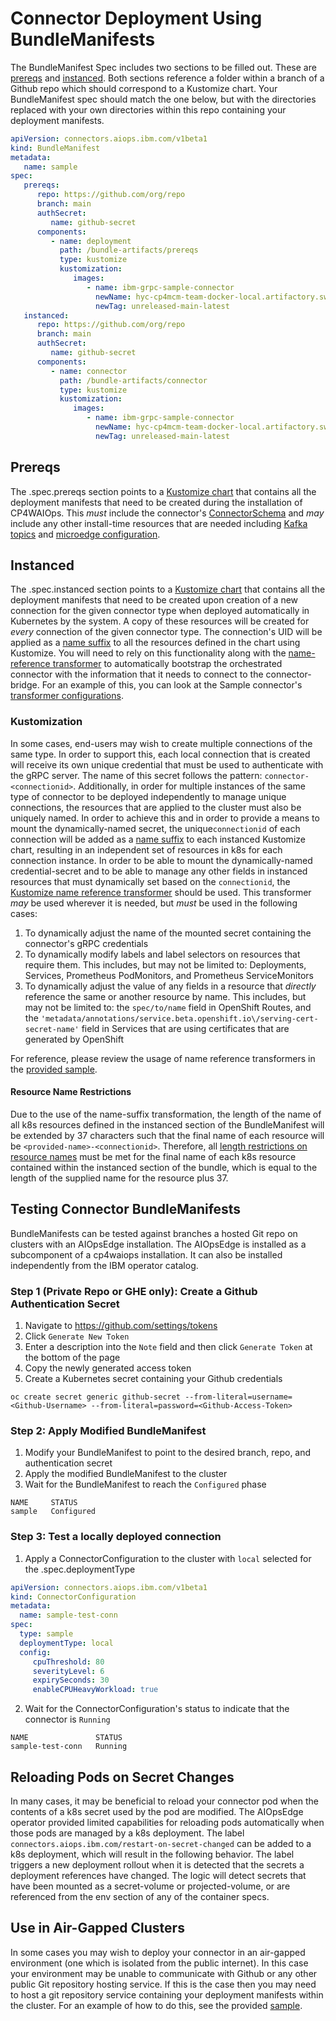 # Connector Deployment Using BundleManifests
The BundleManifest Spec includes two sections
to be filled out. These are [prereqs](#Prereqs) and [instanced](#Instanced). Both sections reference a folder within a
branch of a Github repo which should correspond to a Kustomize chart. Your BundleManifest spec should match the one
below, but with the directories replaced with your own directories within this repo containing your deployment
manifests.
```yaml
apiVersion: connectors.aiops.ibm.com/v1beta1
kind: BundleManifest
metadata:
   name: sample
spec:
   prereqs:
      repo: https://github.com/org/repo
      branch: main
      authSecret:
         name: github-secret
      components:
         - name: deployment
           path: /bundle-artifacts/prereqs
           type: kustomize
           kustomization:
              images:
                 - name: ibm-grpc-sample-connector
                   newName: hyc-cp4mcm-team-docker-local.artifactory.swg-devops.com/cp/aiopsedge/java-grpc-connector-template
                   newTag: unreleased-main-latest
   instanced:
      repo: https://github.com/org/repo
      branch: main
      authSecret:
         name: github-secret
      components:
         - name: connector
           path: /bundle-artifacts/connector
           type: kustomize
           kustomization:
              images:
                 - name: ibm-grpc-sample-connector
                   newName: hyc-cp4mcm-team-docker-local.artifactory.swg-devops.com/cp/aiopsedge/java-grpc-connector-template
                   newTag: unreleased-main-latest
```

## Prereqs
The .spec.prereqs section points to a [Kustomize chart](samples/bundle-manifest/prereqs) that contains all the
deployment manifests that need to be created during the installation of CP4WAIOps. This _must_ include the connector's
[ConnectorSchema](samples/bundle-manifest/prereqs/schema.yaml) and _may_ include any other install-time resources
that are needed including [Kafka topics](samples/bundle-manifest/prereqs/topics.yaml) and 
[microedge configuration](samples/bundle-manifest/prereqs/microedgeconfiguration.yaml).

## Instanced
The .spec.instanced section points to a [Kustomize chart](samples/bundle-manifest/connector) that contains all the
deployment manifests that need to be created upon creation of a new connection for the given connector type when
deployed automatically in Kubernetes by the system. A copy of these resources will be created for _every_ connection of
the given connector type. The connection's UID will be applied as a
[name suffix](https://github.com/kubernetes-sigs/kustomize/blob/master/examples/transformerconfigs/README.md#prefixsuffix-transformer)
to all the resources defined in the chart using Kustomize. You will need to rely on this functionality along with the
[name-reference transformer](https://github.com/kubernetes-sigs/kustomize/blob/master/examples/transformerconfigs/README.md#name-reference-transformer)
to automatically bootstrap the orchestrated connector with the information that it needs to connect to the
connector-bridge. For an example of this, you can look at the Sample connector's
[transformer configurations](samples/bundle-manifest/connector/kustomization.yaml#L12).

### Kustomization
In some cases, end-users may wish to create multiple connections of the same type. In order to support this, each
local connection that is created will receive its own unique credential that must be used to authenticate with the gRPC
server. The name of this secret follows the pattern: `connector-<connectionid>`. Additionally, in order for multiple
instances of the same type of connector to be deployed independently to manage unique connections, the resources that
are applied to the cluster must also be uniquely named. In order to achieve this and in order to provide a means to
mount the dynamically-named secret, the unique`connectionid` of each connection will be added as a
[name suffix](https://github.com/kubernetes-sigs/kustomize/blob/d9c4c749e25141b51f477aa36b60d3d05f27ba59/examples/transformerconfigs/README.md#prefixsuffix-transformer)
to each instanced Kustomize chart, resulting in an independent set of resources in k8s for each connection instance. In
order to be able to mount the dynamically-named credential-secret and to be able to manage any other
fields in instanced resources that must dynamically set based on the `connectionid`, the
[Kustomize name reference transformer](https://github.com/kubernetes-sigs/kustomize/blob/d9c4c749e25141b51f477aa36b60d3d05f27ba59/examples/transformerconfigs/README.md#name-reference-transformer)
should be used. This transformer _may_ be used wherever it is needed, but _must_ be used in the following cases:
1. To dynamically adjust the name of the mounted secret containing the connector's gRPC credentials
2. To dynamically modify labels and label selectors on resources that require them. This includes, but may not be
   limited to: Deployments, Services, Prometheus PodMonitors, and Prometheus ServiceMonitors
3. To dynamically adjust the value of any fields in a resource that _directly_ reference the same or another resource
   by name. This includes, but may not be limited to: the `spec/to/name` field in OpenShift Routes, and the
   `'metadata/annotations/service.beta.openshift.io\/serving-cert-secret-name'` field in Services that are using
   certificates that are generated by OpenShift

For reference, please review the usage of name reference transformers in the
[provided sample](samples/bundle-manifest/connector).

#### Resource Name Restrictions
Due to the use of the name-suffix transformation, the length of the name of all k8s resources defined in the instanced
section of the BundleManifest will be extended by 37 characters such that the final name of each resource will be 
`<provided-name>-<connectionid>`. Therefore, all 
[length restrictions on resource names](https://kubernetes.io/docs/concepts/overview/working-with-objects/names/) must 
be met for the final name of each k8s resource contained within the instanced section of the bundle, which is equal to 
the length of the supplied name for the resource plus 37.

## Testing Connector BundleManifests
BundleManifests can be tested against branches a hosted Git repo on clusters with an AIOpsEdge installation. The
AIOpsEdge is installed as a subcomponent of a cp4waiops installation. It can also be installed independently from the 
IBM operator catalog.
### Step 1 (Private Repo or GHE only): Create a Github Authentication Secret
1. Navigate to https://github.com/settings/tokens
2. Click `Generate New Token`
3. Enter a description into the `Note` field and then click `Generate Token` at the bottom of the page
4. Copy the newly generated access token
5. Create a Kubernetes secret containing your Github credentials
```shell
oc create secret generic github-secret --from-literal=username=<Github-Username> --from-literal=password=<Github-Access-Token>
```

### Step 2: Apply Modified BundleManifest
1. Modify your BundleManifest to point to the desired branch, repo, and authentication secret
2. Apply the modified BundleManifest to the cluster
3. Wait for the BundleManifest to reach the `Configured` phase
```     
NAME     STATUS
sample   Configured
```
### Step 3: Test a locally deployed connection
1. Apply a ConnectorConfiguration to the cluster with `local` selected for the .spec.deploymentType
```yaml
apiVersion: connectors.aiops.ibm.com/v1beta1
kind: ConnectorConfiguration
metadata:
  name: sample-test-conn
spec:
  type: sample
  deploymentType: local
  config:
     cpuThreshold: 80
     severityLevel: 6
     expirySeconds: 30
     enableCPUHeavyWorkload: true
```
2. Wait for the ConnectorConfiguration's status to indicate that the connector is `Running`
```
NAME               STATUS
sample-test-conn   Running
```

## Reloading Pods on Secret Changes
In many cases, it may be beneficial to reload your connector pod when the contents of a k8s secret used by the pod are 
modified. The AIOpsEdge operator provided limited capabilities for reloading pods automatically when those pods are 
managed by a k8s deployment. The label `connectors.aiops.ibm.com/restart-on-secret-changed` can be added to a k8s 
deployment, which will result in the following behavior. The label triggers a new deployment rollout when it is 
detected that the secrets a deployment references have changed. The logic will detect secrets that have been mounted 
as a secret-volume or projected-volume, or are referenced from the env section of any of the container specs.

## Use in Air-Gapped Clusters
In some cases you may wish to deploy your connector in an air-gapped environment (one which is isolated from the public 
internet). In this case your environment may be unable to communicate with Github or any other public Git repository 
hosting service. If this is the case then you may need to host a git repository service containing your deployment 
manifests within the cluster. For an example of how to do this, see the provided [sample](/samples/airgap-git-server).